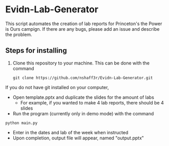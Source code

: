 # Evidn-Lab-Generator

This script automates the creation of lab reports for Princeton's the Power is Ours campign. If there are any bugs, please add an issue and describe the problem.

## Steps for installing

1. Clone this repository to your machine. This can be done with the command

    ```git clone https://github.com/nshaff3r/Evidn-Lab-Generator.git``` 

If you do not have git installed on your computer, 
- Open template.pptx and duplicate the slides for the amount of labs
    - For example, if you wanted to make 4 lab reports, there should be 4 slides
- Run the program (currently only in demo mode) with the command

```python main.py```

- Enter in the dates and lab of the week when instructed
- Upon completion, output file will appear, named "output.pptx"
